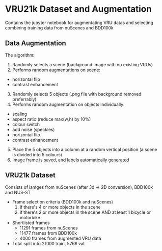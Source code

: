 # VRU21k Dataset and Augmentation
Contains the jupyter notebook for augmentating VRU datas and selecting combining training data from nuScenes and BDD100k

## Data Augmentation
The algorithm:
1. Randomly selects a scene (background image with no existing VRUs)
2. Performs random augmentations on scene:
  * horizontal flip
  * contrast enhancement
3. Randomly selects 5 objects (.png file with background removed preferrably)
4. Performs random augmentation on objects individually:
  * scaling
  * aspect ratio (reduce max(w,h) by 10%)
  * colour switch
  * add noise (speckles)
  * horizontal flip
  * contrast enhancement
5. Place the 5 objects into a column at a random vertical position (a scene is divided into 5 colours)
6. Image frame is saved, and labels automatically generated
  
## VRU21k Dataset
Consists of iamges from nuScenes (after 3d -> 2D conversion), BDD100k and NUS-ST

* Frame selection criteria (BDD100k and nuScenes)
  1. if there's 4 or more objects in the scene
  2. if there's 2 or more objects in the scene AND at least 1 bicycle or motorbike
* Shortlisted frames
  * 11291 frames from nuScenes
  * 11477 frames from BDD100k
  * 4000 frames from augmented VRU data
* Total split into 21000 train, 5768 val
